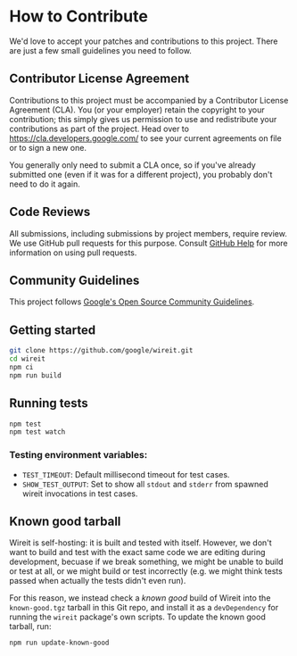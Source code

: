 # How to Contribute

We'd love to accept your patches and contributions to this project. There are
just a few small guidelines you need to follow.

## Contributor License Agreement

Contributions to this project must be accompanied by a Contributor License
Agreement (CLA). You (or your employer) retain the copyright to your
contribution; this simply gives us permission to use and redistribute your
contributions as part of the project. Head over to
<https://cla.developers.google.com/> to see your current agreements on file or
to sign a new one.

You generally only need to submit a CLA once, so if you've already submitted one
(even if it was for a different project), you probably don't need to do it
again.

## Code Reviews

All submissions, including submissions by project members, require review. We
use GitHub pull requests for this purpose. Consult
[GitHub Help](https://help.github.com/articles/about-pull-requests/) for more
information on using pull requests.

## Community Guidelines

This project follows
[Google's Open Source Community Guidelines](https://opensource.google/conduct/).

## Getting started

```sh
git clone https://github.com/google/wireit.git
cd wireit
npm ci
npm run build
```

## Running tests

```sh
npm test
npm test watch
```

### Testing environment variables:

- `TEST_TIMEOUT`: Default millisecond timeout for test cases.
- `SHOW_TEST_OUTPUT`: Set to show all `stdout` and `stderr` from spawned wireit
  invocations in test cases.

## Known good tarball

Wireit is self-hosting: it is built and tested with itself. However, we don't
want to build and test with the exact same code we are editing during
development, becuase if we break something, we might be unable to build or test
at all, or we might build or test incorrectly (e.g. we might think tests passed
when actually the tests didn't even run).

For this reason, we instead check a _known good_ build of Wireit into the
`known-good.tgz` tarball in this Git repo, and install it as a `devDependency`
for running the `wireit` package's own scripts. To update the known good
tarball, run:

```sh
npm run update-known-good
```
